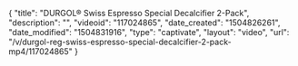 {
    "title": "DURGOL&reg; Swiss Espresso Special Decalcifier 2-Pack",
    "description": "",
    "videoid": "117024865",
    "date_created": "1504826261",
    "date_modified": "1504831916",
    "type": "captivate",
    "layout": "video",
    "url": "\/v\/durgol-reg-swiss-espresso-special-decalcifier-2-pack-mp4\/117024865"
}